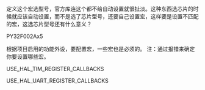 # 

定义这个宏选型号，官方库连这个都不给自动设置就很扯淡。这种东西选芯片的时候就应该自动设置，而不是选了芯片型号，还要自己设置宏，这样要是设置不匹配的宏，这选芯片型号还有什么意义？

PY32F002Ax5 

根据项目启用的功能外设，要配置宏，一些宏也是必须的。
注：通过报错来确定你要设置哪些宏。

USE_HAL_TIM_REGISTER_CALLBACKS

USE_HAL_UART_REGISTER_CALLBACKS
